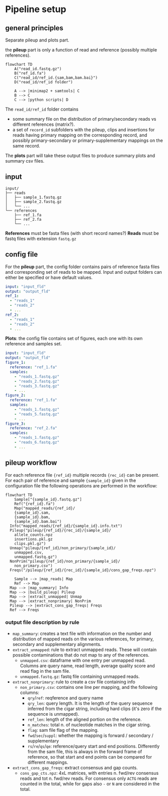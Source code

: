 # Pipeline setup

## general principles

Separate pileup and plots part.

the **pileup** part is only a function of read and reference (possibly multiple references).

```mermaid
flowchart TD
	A("read_id.fastq.gz")
	B("ref_id.fa")
	C("read_id/ref_id.{sam,bam,bam.bai}")
	D("read_id/ref_id folder")

	A --> |minimap2 + samtools| C
	B --> C
	C --> |python scripts| D
```
The `read_id/ref_id` folder contains
- some summary file on the distribution of primary/secondary reads vs different references (matrix?).
- a set of `record_id` subfolders with the pileup, clips and insertions for reads having primary mapping on the corresponding record, and possibly primary-secondary or primary-supplementary mappings on the same record.

The **plots** part will take these output files to produce summary plots and summary csv files.

## input
```
input/
├── reads
│   ├── sample_1.fastq.gz
│   ├── sample_2.fastq.gz
│   └── ...
└── references
    ├── ref_1.fa
    ├── ref_2.fa
    └── ...
```
**References** must be fasta files (with short record names?)
**Reads** must be fastq files with extension `fastq.gz`

## config file

For the **pileup** part, the config folder contains pairs of reference fasta files and corresponding set of reads to be mapped. Input and output folders can either be specified or have default values.
```yaml
input: "input_fld"
output: "output_fld"
ref_1:
  - "reads_1"
  - "reads_2"
  - ...
ref_2:
  - "reads_1"
  - "reads_2"
  - ...
```

**Plots**: the config file contains set of figures, each one with its own reference and samples set.
```yaml
input: "input_fld"
output: "output_fld"
figure_1:
  reference: "ref_1.fa"
  samples:
    - "reads_1.fastq.gz"
    - "reads_2.fastq.gz"
    - "reads_3.fastq.gz"
    - ...
figure_2:
  reference: "ref_1.fa"
  samples:
    - "reads_1.fastq.gz"
    - "reads_5.fastq.gz"
    - ...
figure_3:
  reference: "ref_2.fa"
  samples:
    - "reads_1.fastq.gz"
    - "reads_6.fastq.gz"
    - ...
```

## pileup workflow

For each reference file `{ref_id}` multiple records `{rec_id}` can be present. For each pair of reference and sample `{sample_id}` given in the configuration file the following operations are performed in the workflow:

```mermaid
flowchart TD
	Sample["{sample_id}.fastq.gz"]
	Ref("{ref_id}.fa")
	Map("mapped_reads/{ref_id}/
    {sample_id}.sam,
    {sample_id}.bam,
    {sample_id}.bam.bai")
  Info("mapped_reads/{ref_id}/{sample_id}.info.txt")
  Pileup("pileup/{ref_id}/{rec_id}/{sample_id}/
    allele_counts.npz
    insertions.pkl.gz
    clips.pkl.gz")
  Unmap("pileup/{ref_id}/non_primary/{sample_id}/
    unmapped.csv,
    unmapped.fastq.gz")
  NonPrim("pileup/{ref_id}/non_primary/{sample_id}/
    non_primary.csv")
  Freqs("/pileup/{ref_id}/{rec_id}/{sample_id}/cons_gap_freqs.npz")

	Sample --> |map_reads| Map
	Ref --> Map
  Map --> |map_summary| Info
  Map --> |build_pileup| Pileup
  Map --> |extract_unmapped| Unmap
  Map --> |extract_nonprimary| NonPrim
  Pileup --> |extract_cons_gap_freqs| Freqs
  Ref --> Freqs
```

### output file description by rule
- `map_summary`: creates a text file with information on the number and distribution of mapped reads on the various references, for primary, secondary and supplementary alignments.
- `extract_unmapped`: rule to extract unmapped reads. These will contain possible contaminations that do not map to any of the references.
  - `unmapped.csv`: dataframe with one entry per unmapped read. Columns are query name, read length, average quality score and read flag in the sam file.
  - `unmapped.fastq.gz`: fastq file containing unmapped reads.
- `extract_nonprimary`: rule to create a csv file containing info
  - `non_primary.csv`: contains one line per mapping, and the following columns:
    - `qry`/`ref`: reqference and query name
    - `qry_len`: query length. It is the length of the query sequence inferred from the cigar string, including hard clips (it's zero if the sequence is unmapped).
    - `ref_len`: length of the aligned portion on the reference.
    - `n_matches`: total n. of nucleotide matches in the cigar string.
    - `flag`: sam file flag of the mapping.
    - `fwd`/`sec`/`suppl`: whether the mapping is forward / secondary / supplementary
    - `rs`/`re`/`qs`/`qe`: reference/query start and end positions. Differently from the sam file, this is always in the forward frame of reference, so that start and end points can be compared for different mappings.
- `extract_cons_gap_freqs`: extract consensus and gap counts.
  - `cons_gap_cts.npz`: 4xL matrices, with entries n. fwd/rev consensus reads and tot n. fwd/rev reads. For consensus only `ACTG` reads are counted in the total, while for gaps also `-` or `N` are considered in the total.